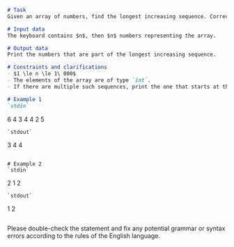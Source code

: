 ```markdown
# Task
Given an array of numbers, find the longest increasing sequence. Correct the program from [here](sequence.cpp) or from the "Attachments" section on the side.

# Input data
The keyboard contains $n$, then $n$ numbers representing the array.

# Output data
Print the numbers that are part of the longest increasing sequence.

# Constraints and clarifications
- $1 \le n \le 1\ 000$
- The elements of the array are of type `int`.
- If there are multiple such sequences, print the one that starts at the smallest position.

# Example 1
`stdin`
```
6
4 3 4 4 2 5
```
`stdout`
```
3 4 4
```

# Example 2
`stdin`
```
2
1 2
```
`stdout`
```
1 2
```
```

Please double-check the statement and fix any potential grammar or syntax errors according to the rules of the English language.